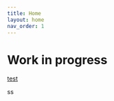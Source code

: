 ```yaml
---
title: Home
layout: home
nav_order: 1
---
```



# Work in progress



[test](./Initial_Flashing/BigTreeTech/Octopus_STM32F446.md)

ss
